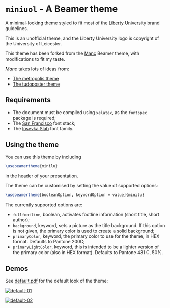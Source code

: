 
# `miniuol` - A Beamer theme

A minimal-looking theme styled to fit most of the [Liberty University]([https://le.ac.uk](https://www.liberty.edu/marketing/wp-content/uploads/sites/114/2023/01/Branding-Guide-Digital.pdf)) brand guidelines.

This is an unofficial theme, and the Liberty University logo is copyright of the University of Leicester.

This theme has been forked from the [Manc](https://github.com/ibab/beamertheme-manc) Beamer theme, with modifications to fit my taste.

_Manc_ takes lots of ideas from:

* [The metropolis theme](https://github.com/matze/mtheme)
* [The tudoposter theme](https://github.com/MaxNoe/tudoposter)

## Requirements

* The document must be compiled using `xelatex`, as the `fontspec` package is required;
* The [San Francisco](https://developer.apple.com/fonts/) font stack;
* The [Iosevka Slab](https://typeof.net/Iosevka/) font family.

## Using the theme

You can use this theme by including

```latex
\usebeamertheme{minilu}
```
in the header of your presentation.

The theme can be customised by setting the value of supported options:

```latex
\usebeamertheme[booleanOption, keywordOption = value]{minilu}
```
The currently supported options are:

* `fullfootline`, boolean, activates footline information (short title, short author);
* `background`, keyword, sets a picture as the title background. If this option is not given, the primary color is used to create a solid background;
* `primaryColor`, keyword, the primary color to use for the theme, in HEX format. Defaults to Pantone 200C;
* `primaryLightColor`, keyword, this is intended to be a lighter version of the primary color (also in HEX format). Defaults to Pantone 431 C, 50%.

## Demos

See [default.pdf](./default.pdf) for the default look of the theme:

[![default-01](./default-1.png)](./default.pdf)

[![default-02](./default-2.png)](./default.pdf)
